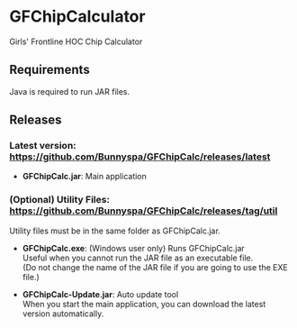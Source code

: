 # GFChipCalculator
Girls' Frontline HOC Chip Calculator

## Requirements
Java is required to run JAR files.


## Releases
### Latest version: https://github.com/Bunnyspa/GFChipCalc/releases/latest
- **GFChipCalc.jar**: Main application

### (Optional) Utility Files: https://github.com/Bunnyspa/GFChipCalc/releases/tag/util  
Utility files must be in the same folder as GFChipCalc.jar.

- **GFChipCalc.exe**: (Windows user only) Runs GFChipCalc.jar  
Useful when you cannot run the JAR file as an executable file.  
(Do not change the name of the JAR file if you are going to use the EXE file.)

- **GFChipCalc-Update.jar**: Auto update tool  
When you start the main application, you can download the latest version automatically.
